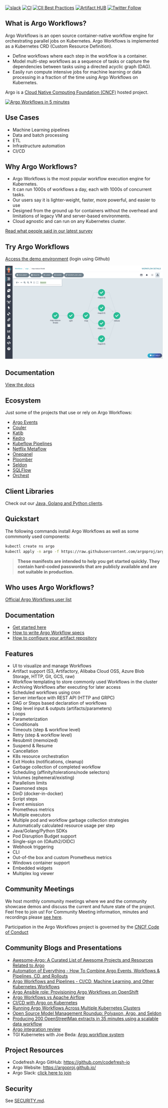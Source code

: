 [![slack](https://img.shields.io/badge/slack-argoproj-brightgreen.svg?logo=slack)](https://argoproj.github.io/community/join-slack)
[![CI](https://github.com/argoproj/argo-workflows/workflows/CI/badge.svg)](https://github.com/argoproj/argo-workflows/actions?query=event%3Apush+branch%3Amaster)
[![CII Best Practices](https://bestpractices.coreinfrastructure.org/projects/3830/badge)](https://bestpractices.coreinfrastructure.org/projects/3830)
[![Artifact HUB](https://img.shields.io/endpoint?url=https://artifacthub.io/badge/repository/argo-workflows)](https://artifacthub.io/packages/helm/argo/argo-workflows)
[![Twitter Follow](https://img.shields.io/twitter/follow/argoproj?style=social)](https://twitter.com/argoproj)

## What is Argo Workflows?

Argo Workflows is an open source container-native workflow engine for orchestrating parallel jobs on Kubernetes. Argo
Workflows is implemented as a Kubernetes CRD (Custom Resource Definition).

* Define workflows where each step in the workflow is a container.
* Model multi-step workflows as a sequence of tasks or capture the dependencies between tasks using a directed acyclic
  graph (DAG).
* Easily run compute intensive jobs for machine learning or data processing in a fraction of the time using Argo
  Workflows on Kubernetes.

Argo is a [Cloud Native Computing Foundation (CNCF)](https://cncf.io/) hosted project.

[![Argo Workflows in 5 minutes](https://img.youtube.com/vi/TZgLkCFQ2tk/0.jpg)](https://www.youtube.com/watch?v=TZgLkCFQ2tk)

## Use Cases

* Machine Learning pipelines
* Data and batch processing
* ETL
* Infrastructure automation
* CI/CD

## Why Argo Workflows?

* Argo Workflows is the most popular workflow execution engine for Kubernetes.
* It can run 1000s of workflows a day, each with 1000s of concurrent tasks.
* Our users say it is lighter-weight, faster, more powerful, and easier to use
* Designed from the ground up for containers without the overhead and limitations of legacy VM and server-based
  environments.
* Cloud agnostic and can run on any Kubernetes cluster.

[Read what people said in our latest survey](https://blog.argoproj.io/argo-workflows-2021-survey-results-d6fa890030ee)

## Try Argo Workflows

[Access the demo environment](https://workflows.apps.argoproj.io/workflows/argo) (login using Github)

![Screenshot](docs/assets/screenshot.png)

## Documentation

[View the docs](https://argoproj.github.io/argo-workflows/)

## Ecosystem

Just some of the projects that use or rely on Argo Workflows:

* [Argo Events](https://github.com/argoproj/argo-events)
* [Couler](https://github.com/couler-proj/couler)
* [Katib](https://github.com/kubeflow/katib)
* [Kedro](https://kedro.readthedocs.io/en/stable/)
* [Kubeflow Pipelines](https://github.com/kubeflow/pipelines)
* [Netflix Metaflow](https://metaflow.org)
* [Onepanel](https://www.onepanel.ai/)
* [Ploomber](https://github.com/ploomber/ploomber)
* [Seldon](https://github.com/SeldonIO/seldon-core)
* [SQLFlow](https://github.com/sql-machine-learning/sqlflow)
* [Orchest](https://github.com/orchest/orchest/)

## Client Libraries

Check out our [Java, Golang and Python clients](docs/client-libraries.md).

## Quickstart

The following commands install Argo Workflows as well as some commmonly used components:

```bash
kubectl create ns argo
kubectl apply -n argo -f https://raw.githubusercontent.com/argoproj/argo-workflows/master/manifests/quick-start-postgres.yaml
```

> **These manifests are intended to help you get started quickly. They contain hard-coded passwords that are publicly available and are not suitable in production.**

## Who uses Argo Workflows?

[Official Argo Workflows user list](USERS.md)

## Documentation

* [Get started here](docs/quick-start.md)
* [How to write Argo Workflow specs](https://github.com/argoproj/argo-workflows/blob/master/examples/README.md)
* [How to configure your artifact repository](docs/configure-artifact-repository.md)

## Features

* UI to visualize and manage Workflows
* Artifact support (S3, Artifactory, Alibaba Cloud OSS, Azure Blob Storage, HTTP, Git, GCS, raw)
* Workflow templating to store commonly used Workflows in the cluster
* Archiving Workflows after executing for later access
* Scheduled workflows using cron
* Server interface with REST API (HTTP and GRPC)
* DAG or Steps based declaration of workflows
* Step level input & outputs (artifacts/parameters)
* Loops
* Parameterization
* Conditionals
* Timeouts (step & workflow level)
* Retry (step & workflow level)
* Resubmit (memoized)
* Suspend & Resume
* Cancellation
* K8s resource orchestration
* Exit Hooks (notifications, cleanup)
* Garbage collection of completed workflow
* Scheduling (affinity/tolerations/node selectors)
* Volumes (ephemeral/existing)
* Parallelism limits
* Daemoned steps
* DinD (docker-in-docker)
* Script steps
* Event emission
* Prometheus metrics
* Multiple executors
* Multiple pod and workflow garbage collection strategies
* Automatically calculated resource usage per step
* Java/Golang/Python SDKs
* Pod Disruption Budget support
* Single-sign on (OAuth2/OIDC)
* Webhook triggering
* CLI
* Out-of-the box and custom Prometheus metrics
* Windows container support
* Embedded widgets
* Multiplex log viewer

## Community Meetings

We host monthly community meetings where we and the community showcase demos and discuss the current and future state of
the project. Feel free to join us! For Community Meeting information, minutes and recordings
please [see here](https://bit.ly/argo-wf-cmty-mtng).

Participation in the Argo Workflows project is governed by
the [CNCF Code of Conduct](https://github.com/cncf/foundation/blob/master/code-of-conduct.md)

## Community Blogs and Presentations

* [Awesome-Argo: A Curated List of Awesome Projects and Resources Related to Argo](https://github.com/terrytangyuan/awesome-argo)
* [Automation of Everything - How To Combine Argo Events, Workflows & Pipelines, CD, and Rollouts](https://youtu.be/XNXJtxkUKeY)
* [Argo Workflows and Pipelines - CI/CD, Machine Learning, and Other Kubernetes Workflows](https://youtu.be/UMaivwrAyTA)
* [Argo Ansible role: Provisioning Argo Workflows on OpenShift](https://medium.com/@marekermk/provisioning-argo-on-openshift-with-ansible-and-kustomize-340a1fda8b50)
* [Argo Workflows vs Apache Airflow](http://bit.ly/30YNIvT)
* [CI/CD with Argo on Kubernetes](https://medium.com/@bouwe.ceunen/ci-cd-with-argo-on-kubernetes-28c1a99616a9)
* [Running Argo Workflows Across Multiple Kubernetes Clusters](https://admiralty.io/blog/running-argo-workflows-across-multiple-kubernetes-clusters/)
* [Open Source Model Management Roundup: Polyaxon, Argo, and Seldon](https://www.anaconda.com/blog/developer-blog/open-source-model-management-roundup-polyaxon-argo-and-seldon/)
* [Producing 200 OpenStreetMap extracts in 35 minutes using a scalable data workflow](https://www.interline.io/blog/scaling-openstreetmap-data-workflows/)
* [Argo integration review](http://dev.matt.hillsdon.net/2018/03/24/argo-integration-review.html)
* TGI Kubernetes with Joe Beda: [Argo workflow system](https://www.youtube.com/watch?v=M_rxPPLG8pU&start=859)

## Project Resources

* Codefresh Argo GitHub:  https://github.com/codefresh-io
* Argo Website: https://argoproj.github.io/
* Argo Slack:   [click here to join](https://argoproj.github.io/community/join-slack)

## Security

See [SECURITY.md](SECURITY.md).
